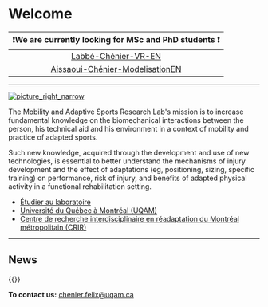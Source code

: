 # Welcome

|                          ❗️We are currently looking for MSc and PhD students ❗️                          |
| :------------------------------------------------------------------------------------------------------------------------------: |
|             [Labbé-Chénier-VR-EN](https://felixchenier.uqam.ca/wp-content/uploads/2024/07/Labbe-Chenier-VR-EN.pdf)             |
| [Aissaoui-Chénier-ModelisationEN](https://felixchenier.uqam.ca/wp-content/uploads/2024/07/Aissaoui-Chenier-ModelisationEN.pdf) |

----------------

[![picture_right_narrow](https://felixchenier.uqam.ca/wp-content/uploads/2024/03/youtube_link-886x1024.png)](https://www.youtube.com/watch?v=G22UUG6fYaU)

The Mobility and Adaptive Sports Research Lab's mission is to increase fundamental knowledge on the biomechanical interactions between the person, his technical aid and his environment in a context of mobility and practice of adapted sports.

Such new knowledge, acquired through the development and use of new technologies, is essential to better understand the mechanisms of injury development and the effect of adaptations (eg, positioning, sizing, specific training) on performance, risk of injury, and benefits of adapted physical activity in a functional rehabilitation setting.

- [Étudier au laboratoire](/studying)
- [Université du Québec à Montréal (UQAM)](https://uqam.ca)
- [Centre de recherche interdisciplinaire en réadaptation du Montréal métropolitain (CRIR)](https://crir.ca)

-----------------------

## News

{{<linkedin>}}

**To contact us:** [chenier.felix@uqam.ca](mailto:chenier.felix@uqam.ca)
